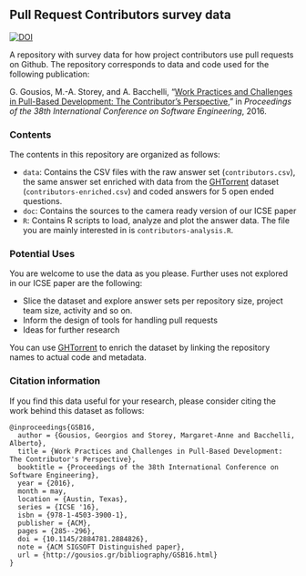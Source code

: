 ## Pull Request Contributors survey data

[![DOI](https://zenodo.org/badge/doi/10.5281/zenodo.46063.svg)](http://dx.doi.org/10.5281/zenodo.46063)

A repository with survey data for how project contributors use pull
requests on Github. The repository corresponds to data and code used for the
following publication:

G. Gousios, M.-A. Storey, and A. Bacchelli, “[Work Practices and Challenges in Pull-Based Development: The Contributor’s Perspective](http://www.gousios.gr/bibliography/GSB16.html),” in *Proceedings of the 38th International Conference on Software Engineering*, 2016.

### Contents

The contents in this repository are organized as follows:

* `data`: Contains the CSV files with the raw answer set (`contributors.csv`),
the same answer set enriched with data from the [GHTorrent](http://ghtorrent.org)
dataset (`contributors-enriched.csv`) and coded answers for 5 open ended
questions.
* `doc`: Contains the sources to the camera ready version of our ICSE paper
* `R`: Contains R scripts to load, analyze and plot the answer data. The file
you are mainly interested in is `contributors-analysis.R`.

### Potential Uses

You are welcome to use the data as you please. Further uses not explored in our
ICSE paper are the following:

* Slice the dataset and explore answer sets per repository size, project team
size, activity and so on.
* Inform the design of tools for handling pull requests
* Ideas for further research

You can use [GHTorrent](http://ghtorrent.org) to enrich the dataset by
linking the repository names to actual code and metadata.

### Citation information

If you find this data useful for your research, please consider citing
the work behind this dataset as follows:

```
@inproceedings{GSB16,
  author = {Gousios, Georgios and Storey, Margaret-Anne and Bacchelli, Alberto},
  title = {Work Practices and Challenges in Pull-Based Development: The Contributor's Perspective},
  booktitle = {Proceedings of the 38th International Conference on Software Engineering},
  year = {2016},
  month = may,
  location = {Austin, Texas},
  series = {ICSE '16},
  isbn = {978-1-4503-3900-1},
  publisher = {ACM},
  pages = {285--296},
  doi = {10.1145/2884781.2884826},
  note = {ACM SIGSOFT Distinguished paper},
  url = {http://gousios.gr/bibliography/GSB16.html}
}
```
